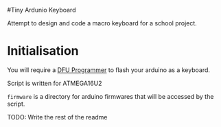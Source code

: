 #Tiny Ardunio Keyboard

Attempt to design and code a macro keyboard for a school project.

# Initialisation

You will require a [DFU Programmer](https://www.arduino.cc/en/Hacking/DFUProgramming8U2) to flash your arduino as a keyboard.

Script is written for ATMEGA16U2

`firmware` is a directory for arduino firmwares that will be accessed by the script.

TODO: Write the rest of the readme